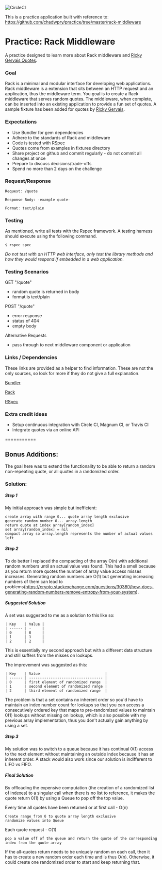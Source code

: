![CircleCI](https://circleci.com/gh/LoganD/quote_middleware.svg?style=svg&circle-token=ccd2d1005411375f7e13653caac96e8ae4ae4ba0)

This is a practice application built with reference to: https://github.com/chadwpry/practice/tree/master/rack-middleware

Practice: Rack Middleware
=========================

A practice designed to learn more about Rack middleware and
[Ricky Gervais Quotes](http://www.rickygervaisquotes.com/).


### Goal

Rack is a minimal and modular interface for developing web applications.
Rack middleware is a extension that sits between an HTTP request and an
application, thus the middleware term. You goal is to create a Rack
middleware that serves random quotes. The middleware, when complete, can
be inserted into an existing application to provide a fun set of quotes.
A sample fixture has been added for quotes by
[Ricky Gervais](http://www.rickygervaisquotes.com/).


### Expectations

* Use Bundler for gem dependencies
* Adhere to the standards of Rack and middleware
* Code is tested with RSpec
* Quotes come from examples in fixtures directory
* Share project on github and commit regularly - do not commit all changes at once
* Prepare to discuss decisions/trade-offs
* Spend no more than 2 days on the challenge


### Request/Response

    Request: /quote

    Response Body: -example quote-

    Format: text/plain


### Testing

As mentioned, write all tests with the Rspec framework. A testing harness
should execute using the following command.

    $ rspec spec

_Do not test with an HTTP web interface, only test the library methods
and how they would respond if embedded in a web application._


### Testing Scenarios


GET "/quote"

- random quote is returned in body
- format is text/plain

POST "/quote"

- error response
- status of 404
- empty body

Alternative Requests

- pass through to next middleware component or application



### Links / Dependencies

These links are provided as a helper to find information. These are not the
only sources, so look for more if they do not give a full explanation.

[Bundler](http://bundler.io/)

[Rack](http://rack.github.io/)

[RSpec](http://rspec.info/)


### Extra credit ideas

* Setup continuous integration with Circle CI, Magnum CI, or Travis CI
* Integrate quotes via an online API

===========

## Bonus Additions:
The goal here was to extend the functionality to be able to return a random non-repeating quote, or all quotes in a randomized order.

### Solution:
##### Step 1
My initial approach was simple but inefficient:
```
create array with range 0... quote array length exclusive
generate random number 0... array.length
return quote at index array[random_index]
set array[random_index] = nil
compact array so array.length represents the number of actual values left
```
##### Step 2
To do better I replaced the compacting of the array O(n) with additional random numbers until an actual value was found. This had a smell because as you return more quotes the number of array value access misses increases. Generating random numbers are O(1) but generating increasing numbers of them can lead to problems(https://crypto.stackexchange.com/questions/30380/how-does-generating-random-numbers-remove-entropy-from-your-system).

##### Suggested Solution
A set was suggested to me as a solution to this like so:
```
| Key    | Value |
| ------ | -     |
| 0      | 0     |
| 1      | 1     |
| 2      | 2     |
```
This is essentially my second approach but with a different data structure and still suffers from the misses on lookups.

The improvement was suggested as this:

```
| Key    | Value                              |
| ------ | ---------------------------------- |
| 0      | first element of randomized range  |
| 1      | second element of randomized range |
| 2      | third element of randomized range  |
```
The problem is that a set contains no inherent order so you'd have to maintain an index number count for lookups so that you can access a consecutively ordered key that maps to pre-randomized values to maintain 0(1) lookups without missing on lookup, which is also possible with my previous array implementation, thus you don't actually gain anything by using a set.

##### Step 3
My solution was to switch to a queue because it has continual 0(1) access to the next element without maintaining an outside index because it has an inherent order. A stack would also work since our solution is indifferent to LIFO vs FIFO.

##### Final Solution
By offloading the expensive computation (the creation of a randomized list of indexes) to a singular call when there is no list to reference, it makes the quote return 0(1) by using a Queue to pop off the top value.

Every time all quotes have been returned or at first call - O(n)
```
Create range from 0 to quote array length exclusive
randomize values into Queue
```
Each quote request - O(1)
```
pop a value off of the queue and return the quote of the corresponding index from the quote array
```

If the all-quotes return needs to be uniquely random on each call, then it has to create a new random order each time and is thus O(n). Otherwise, it could create one randomized order to start and keep returning that.
